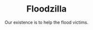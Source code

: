 <h1 align="center">Floodzilla</h1>
<p align="center">Our existence is to help the flood victims.</p>



<!-- ### Technologies used
    * HTML5
    * CSS
    * JavaScript
    * Bootstrap

### <div align="center"><samp>Show ❤️ by starring this repository.</samp></div> -->